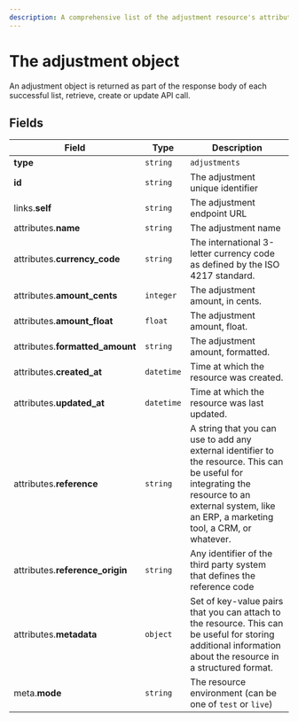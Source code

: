 ```yaml
---
description: A comprehensive list of the adjustment resource's attributes and relationships.
---
```


# The adjustment object

An adjustment object is returned as part of the response body of each successful list, retrieve, create or update API call.

## Fields

| Field          | Type     | Description                                  |
| -------------- | -------- | -------------------------------------------- |
| **type**       | `string` | `adjustments`                        |
| **id**         | `string` | The adjustment unique identifier  |
| links.**self** | `string` | The adjustment endpoint URL       |
| attributes.**name** | `string` | The adjustment name |
| attributes.**currency_code** | `string` | The international 3-letter currency code as defined by the ISO 4217 standard. |
| attributes.**amount_cents** | `integer` | The adjustment amount, in cents. |
| attributes.**amount_float** | `float` | The adjustment amount, float. |
| attributes.**formatted_amount** | `string` | The adjustment amount, formatted. |
| attributes.**created_at** | `datetime` | Time at which the resource was created. |
| attributes.**updated_at** | `datetime` | Time at which the resource was last updated. |
| attributes.**reference** | `string` | A string that you can use to add any external identifier to the resource. This can be useful for integrating the resource to an external system, like an ERP, a marketing tool, a CRM, or whatever. |
| attributes.**reference_origin** | `string` | Any identifier of the third party system that defines the reference code |
| attributes.**metadata** | `object` | Set of key-value pairs that you can attach to the resource. This can be useful for storing additional information about the resource in a structured format. |
| meta.**mode** | `string` | The resource environment \(can be one of `test` or `live`\) |

